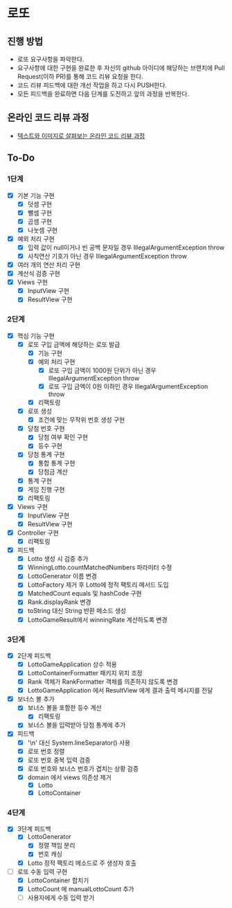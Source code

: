 # 로또
## 진행 방법
* 로또 요구사항을 파악한다.
* 요구사항에 대한 구현을 완료한 후 자신의 github 아이디에 해당하는 브랜치에 Pull Request(이하 PR)를 통해 코드 리뷰 요청을 한다.
* 코드 리뷰 피드백에 대한 개선 작업을 하고 다시 PUSH한다.
* 모든 피드백을 완료하면 다음 단계를 도전하고 앞의 과정을 반복한다.

## 온라인 코드 리뷰 과정
* [텍스트와 이미지로 살펴보는 온라인 코드 리뷰 과정](https://github.com/next-step/nextstep-docs/tree/master/codereview)

## To-Do
### 1단계
- [x] 기본 기능 구현
  - [x] 덧셈 구현
  - [x] 뺄셈 구현
  - [x] 곱셈 구현
  - [x] 나눗셈 구현
- [x] 예외 처리 구현
  - [x] 입력 값이 null이거나 빈 공백 문자일 경우 IllegalArgumentException throw
  - [x] 사칙연산 기호가 아닌 경우 IllegalArgumentException throw
- [x] 여러 개의 연산 처리 구현
- [x] 계산식 검증 구현
- [x] Views 구현
  - [x] InputView 구현
  - [x] ResultView 구현
### 2단계
- [x] 핵심 기능 구현
  - [x] 로또 구입 금액에 해당하는 로또 발급
    - [x] 기능 구현
    - [x] 예외 처리 구현
      - [x] 로또 구입 금액이 1000원 단위가 아닌 경우 IllegalArgumentException throw
      - [x] 로또 구입 금액이 0원 이하인 경우 IllegalArgumentException throw
    - [x] 리팩토링
  - [x] 로또 생성
    - [x] 조건에 맞는 무작위 번호 생성 구현
  - [x] 당첨 번호 구현
    - [x] 당첨 여부 확인 구현
    - [x] 등수 구현
  - [x] 당첨 통계 구현
    - [x] 통합 통계 구현
    - [x] 당첨금 계산
  - [x] 통계 구현
  - [x] 게임 진행 구현
  - [x] 리팩토링
- [x] Views 구현
  - [x] InputView 구현
  - [x] ResultView 구현
- [x] Controller 구현
  - [x] 리팩토링
- [x] 피드백
  - [x] Lotto 생성 시 검증 추가
  - [x] WinningLotto.countMatchedNumbers 파라미터 수정
  - [x] LottoGenerator 이름 변경
  - [x] LottoFactory 제거 후 Lotto에 정적 팩토리 메서드 도입
  - [x] MatchedCount equals 및 hashCode 구현
  - [x] Rank.displayRank 변경
  - [x] toString 대신 String 반환 메소드 생성
  - [x] LottoGameResult에서 winningRate 계산하도록 변경
### 3단계
- [x] 2단계 피드백
  - [x] LottoGameApplication 상수 적용
  - [x] LottoContainerFormatter 패키지 위치 조정
  - [x] Rank 객체가 RankFormatter 객체를 의존하지 않도록 변경
  - [x] LottoGameApplication 에서 ResultView 에게 결과 출력 메시지를 전달
- [x] 보너스 볼 추가
  - [x] 보너스 볼을 포함한 등수 계산
    - [x] 리팩토링
  - [x] 보너스 볼을 입력받아 당첨 통계에 추가
- [x] 피드백
  - [x] '\n' 대신 System.lineSeparator() 사용
  - [x] 로또 번호 정렬
  - [x] 로또 번호 중복 입력 검증
  - [x] 로또 번호와 보너스 번호가 겹치는 상황 검증
  - [x] domain 에서 views 의존성 제거
    - [x] Lotto
    - [x] LottoContainer
### 4단계
- [x] 3단계 피드백
  - [x] LottoGenerator
    - [x] 정렬 책임 분리
    - [x] 번호 캐싱
  - [x] Lotto 정적 팩토리 메소드로 주 생성자 호출
- [ ] 로또 수동 입력 구현
  - [x] LottoContainer 합치기
  - [x] LottoCount 에 manualLottoCount 추가 
  - [ ] 사용자에게 수동 입력 받기